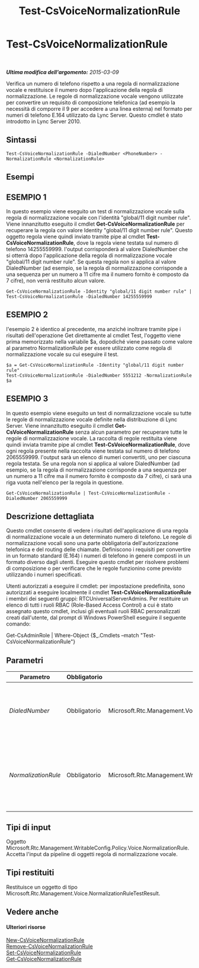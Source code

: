 ﻿---
title: Test-CsVoiceNormalizationRule
TOCTitle: Test-CsVoiceNormalizationRule
ms:assetid: e2d27ce1-883f-4679-a288-f35846842258
ms:mtpsurl: https://technet.microsoft.com/it-it/library/Gg399003(v=OCS.15)
ms:contentKeyID: 49302255
ms.date: 08/24/2015
mtps_version: v=OCS.15
ms.translationtype: HT
---

# Test-CsVoiceNormalizationRule

 

_**Ultima modifica dell'argomento:** 2015-03-09_

Verifica un numero di telefono rispetto a una regola di normalizzazione vocale e restituisce il numero dopo l'applicazione della regola di normalizzazione. Le regole di normalizzazione vocale vengono utilizzate per convertire un requisito di composizione telefonica (ad esempio la necessità di comporre il 9 per accedere a una linea esterna) nel formato per numeri di telefono E.164 utilizzato da Lync Server. Questo cmdlet è stato introdotto in Lync Server 2010.

## Sintassi

    Test-CsVoiceNormalizationRule -DialedNumber <PhoneNumber> -NormalizationRule <NormalizationRule>

## Esempi

## ESEMPIO 1

In questo esempio viene eseguito un test di normalizzazione vocale sulla regola di normalizzazione vocale con l'identità "global/11 digit number rule". Viene innanzitutto eseguito il cmdlet **Get-CsVoiceNormalizationRule** per recuperare la regola con valore Identity "global/11 digit number rule". Questo oggetto regola viene quindi inviato tramite pipe al cmdlet **Test-CsVoiceNormalizationRule**, dove la regola viene testata sul numero di telefono 14255559999. l'output corrisponderà al valore DialedNumber che si otterrà dopo l'applicazione della regola di normalizzazione vocale "global/11 digit number rule". Se questa regola non si applica al valore DialedNumber (ad esempio, se la regola di normalizzazione corrisponde a una sequenza per un numero a 11 cifre ma il numero fornito è composto da 7 cifre), non verrà restituito alcun valore.

    Get-CsVoiceNormalizationRule -Identity "global/11 digit number rule" | Test-CsVoiceNormalizationRule -DialedNumber 14255559999

## ESEMPIO 2

l'esempio 2 è identico al precedente, ma anziché inoltrare tramite pipe i risultati dell'operazione Get direttamente al cmdlet Test, l'oggetto viene prima memorizzato nella variabile $a, dopodiché viene passato come valore al parametro NormalizationRule per essere utilizzato come regola di normalizzazione vocale su cui eseguire il test.

    $a = Get-CsVoiceNormalizationRule -Identity "global/11 digit number rule"
    Test-CsVoiceNormalizationRule -DialedNumber 5551212 -NormalizationRule $a

## ESEMPIO 3

In questo esempio viene eseguito un test di normalizzazione vocale su tutte le regole di normalizzazione vocale definite nella distribuzione di Lync Server. Viene innanzitutto eseguito il cmdlet **Get-CsVoiceNormalizationRule** senza alcun parametro per recuperare tutte le regole di normalizzazione vocale. La raccolta di regole restituita viene quindi inviata tramite pipe al cmdlet **Test-CsVoiceNormalizationRule**, dove ogni regola presente nella raccolta viene testata sul numero di telefono 2065559999. l'output sarà un elenco di numeri convertiti, uno per ciascuna regola testata. Se una regola non si applica al valore DialedNumber (ad esempio, se la regola di normalizzazione corrisponde a una sequenza per un numero a 11 cifre ma il numero fornito è composto da 7 cifre), ci sarà una riga vuota nell'elenco per la regola in questione.

    Get-CsVoiceNormalizationRule | Test-CsVoiceNormalizationRule -DialedNumber 2065559999

## Descrizione dettagliata

Questo cmdlet consente di vedere i risultati dell'applicazione di una regola di normalizzazione vocale a un determinato numero di telefono. Le regole di normalizzazione vocali sono una parte obbligatoria dell'autorizzazione telefonica e del routing delle chiamate. Definiscono i requisiti per convertire in un formato standard (E.164) i numeri di telefono in genere composti in un formato diverso dagli utenti. Eseguire questo cmdlet per risolvere problemi di composizione o per verificare che le regole funzionino come previsto utilizzando i numeri specificati.

Utenti autorizzati a eseguire il cmdlet: per impostazione predefinita, sono autorizzati a eseguire localmente il cmdlet **Test-CsVoiceNormalizationRule** i membri dei seguenti gruppi: RTCUniversalServerAdmins. Per restituire un elenco di tutti i ruoli RBAC (Role-Based Access Control) a cui è stato assegnato questo cmdlet, inclusi gli eventuali ruoli RBAC personalizzati creati dall'utente, dal prompt di Windows PowerShell eseguire il seguente comando:

Get-CsAdminRole | Where-Object {$\_.Cmdlets –match "Test-CsVoiceNormalizationRule"}

## Parametri


<table>
<colgroup>
<col style="width: 25%" />
<col style="width: 25%" />
<col style="width: 25%" />
<col style="width: 25%" />
</colgroup>
<thead>
<tr class="header">
<th>Parametro</th>
<th>Obbligatorio</th>
<th>Tipo</th>
<th>Descrizione</th>
</tr>
</thead>
<tbody>
<tr class="odd">
<td><p><em>DialedNumber</em></p></td>
<td><p>Obbligatorio</p></td>
<td><p>Microsoft.Rtc.Management.Voice.PhoneNumber</p></td>
<td><p>Il numero di telefono su cui si desidera testare la regola di normalizzazione specificata nel parametro NormalizationRule.</p>
<p>Tipo di dati completi: Microsoft.Rtc.Management.Voice.PhoneNumber</p></td>
</tr>
<tr class="even">
<td><p><em>NormalizationRule</em></p></td>
<td><p>Obbligatorio</p></td>
<td><p>Microsoft.Rtc.Management.WritableConfig.Policy.Voice.NormalizationRule</p></td>
<td><p>Un oggetto contenente un riferimento alla regola di normalizzazione su cui si desidera testare il numero specificato nel parametro DialedNumber.</p>
<p>Per recuperare le regole di normalizzazione vocale, è possibile chiamare il cmdlet <strong>Get-CsVoiceNormalizationRule</strong>.</p></td>
</tr>
</tbody>
</table>


## Tipi di input

Oggetto Microsoft.Rtc.Management.WritableConfig.Policy.Voice.NormalizationRule. Accetta l'input da pipeline di oggetti regola di normalizzazione vocale.

## Tipi restituiti

Restituisce un oggetto di tipo Microsoft.Rtc.Management.Voice.NormalizationRuleTestResult.

## Vedere anche

#### Ulteriori risorse

[New-CsVoiceNormalizationRule](new-csvoicenormalizationrule.md)  
[Remove-CsVoiceNormalizationRule](remove-csvoicenormalizationrule.md)  
[Set-CsVoiceNormalizationRule](set-csvoicenormalizationrule.md)  
[Get-CsVoiceNormalizationRule](get-csvoicenormalizationrule.md)


